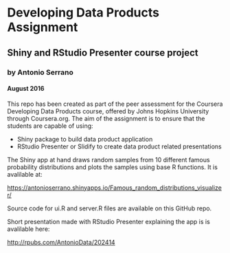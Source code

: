 # Developing Data Products Assignment
## Shiny and RStudio Presenter course project
### by Antonio Serrano
#### August 2016

This repo has been created as part of the peer assessment for the Coursera Developing Data Products course, offered by Johns Hopkins University through Coursera.org. The aim of the assignment is to ensure that the students are capable of using:

+ Shiny package to build data product application
+ RStudio Presenter or Slidify to create data product related presentations

The Shiny app at hand draws random samples from 10 different famous probability distributions and plots the samples using base R functions. It is avalilable at:

https://antonioserrano.shinyapps.io/Famous_random_distributions_visualizer/

Source code for ui.R and server.R files are available on this GitHub repo.

Short presentation made with RStudio Presenter explaining the app is is avalilable here:

http://rpubs.com/AntonioData/202414
